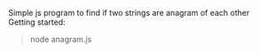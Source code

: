 Simple js program to find if two strings are anagram of each other </br>
Getting started: </br>
> node anagram.js
